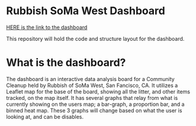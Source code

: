 # Rubbish SoMa West Dashboard

[HERE is the link to the dashboard](https://rubbishlove.shinyapps.io/dashboard/)

This repository will hold the code and structure layout for the dashboard. 

# What is the dashboard?

The dashboard is an interactive data analysis board for a Community Cleanup held by Rubbish of SoMa West, San Fancisco, CA. It utilizes a Leaflet map for the base of the board, showing all the litter, and other items tracked, on the map itself. It has several graphs that relay from what is currently showing on the users map; a bar-graph, a proportion bar, and a binned heat map. These 3 graphs will change based on what the user is looking at, and can be disables.
